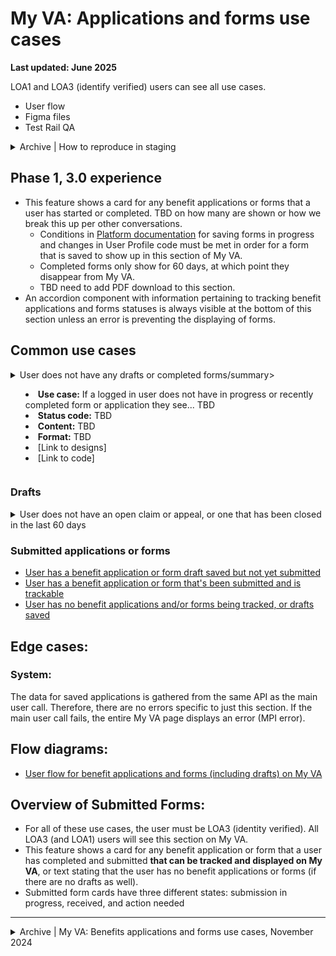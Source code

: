 # My VA: Applications and forms use cases

**Last updated: June 2025**

LOA1 and LOA3 (identify verified) users can see all use cases.

- User flow
- Figma files
- Test Rail QA

<details><summary>Archive | How to reproduce in staging</summary>

</details>


## Phase 1, 3.0 experience
- This feature shows a card for any benefit applications or forms that a user has started or completed. TBD on how many are shown or how we break this up per other conversations.
  - Conditions in [Platform documentation](https://depo-platform-documentation.scrollhelp.site/developer-docs/va-forms-library-how-to-set-up-save-in-progress-si#VAFormsLibrary-HowtosetupSaveInProgress(SiP)-MyVAPage) for saving forms in progress and changes in User Profile code must be met in order for a form that is saved to show up in this section of My VA.
  - Completed forms only show for 60 days, at which point they disappear from My VA.
  - TBD need to add PDF download to this section.
- An accordion component with information pertaining to tracking benefit applications and forms statuses is always visible at the bottom of this section unless an error is preventing the displaying of forms.


## Common use cases

<details><summary>User does not have any drafts or completed forms/summary>

- **Use case:** If a logged in user does not have in progress or recently completed form or application they see... TBD
- **Status code:** TBD
- **Content:** TBD
- **Format:** TBD
- [Link to designs]
- [Link to code]

</details>

### Drafts

<details><summary>User does not have an open claim or appeal, or one that has been closed in the last 60 days</summary>

- **Use case:** If a logged in LOA3 user does not have an open claim or appeal or one that has been closed in the last 60 days, they will see informational text and be provided a link to manage all claims and appeals.
- **Status code:** TBD
- **Content:** TBD
- **Format:** [Card component](https://design.va.gov/components/card)
- [Link to designs]
- [Link to code]

</details>

### Submitted applications or forms

- [User has a benefit application or form draft saved but not yet submitted](https://github.com/department-of-veterans-affairs/va.gov-team/blob/master/products/identity-personalization/my-va/use-cases/benefit-applications-and-forms-use-cases/user-has-applications-drafts.md)
- [User has a benefit application or form that's been submitted and is trackable](https://github.com/department-of-veterans-affairs/va.gov-team/blob/master/products/identity-personalization/my-va/use-cases/benefit-applications-and-forms-use-cases/user-has-applications-and-or-forms.md)
- [User has no benefit applications and/or forms being tracked, or drafts saved](https://github.com/department-of-veterans-affairs/va.gov-team/blob/master/products/identity-personalization/my-va/use-cases/benefit-applications-and-forms-use-cases/user-has-no-applications-forms-or-drafts.md)

## Edge cases:

### System:
The data for saved applications is gathered from the same API as the main user call. Therefore, there are no errors specific to just this section. If the main user call fails, the entire My VA page displays an error (MPI error).

## Flow diagrams:
- [User flow for benefit applications and forms (including drafts) on My VA](https://www.figma.com/file/15yOY4VEzitxm5tRMDiAzz/My-VA?type=design&node-id=0%3A7642&mode=design&t=CREOF8xG3jKa75nz-1)

## Overview of Submitted Forms:

- For all of these use cases, the user must be LOA3 (identity verified). All LOA3 (and LOA1) users will see this section on My VA.
- This feature shows a card for any benefit application or form that a user has completed and submitted __that can be tracked and displayed on My VA__, or text stating that the user has no benefit applications or forms (if there are no drafts as well).
- Submitted form cards have three different states: submission in progress, received, and action needed

---

<details><summary>Archive | My VA: Benefits applications and forms use cases, November 2024</summary>

# My VA: Applications and forms use cases

**Last updated:** November 13, 2024 - updated links

There are two different types of content that can be shown in the Benefit application and forms section of My VA: 
- __Drafts__
- __Submitted applications and forms (that are supported)__

In addition, the section may have neither drafts nor forms. 

## Overview of Drafts:

- For all of these use cases, the user must be LOA3 (identity verified). All LOA3 (and LOA1) users will see this section on My VA.
- This feature shows a card for any benefit applications that a user has started and saved but not yet submitted, or text stating that the user has no benefit applications or forms (if there are no tracked submitted forms as well).
  - Conditions in [Platform documentation](https://depo-platform-documentation.scrollhelp.site/developer-docs/va-forms-library-how-to-set-up-save-in-progress-si#VAFormsLibrary-HowtosetupSaveInProgress(SiP)-MyVAPage) for saving forms in progress and changes in User Profile code must be met in order for a form that is saved to show up in this section of My VA.
- An 'accordion' component with information pertaining to tracking benefit application and form statuses is visible at the bottom of this section unless an error is preventing the display of forms.

## Common use cases:

- [User has a benefit application or form draft saved but not yet submitted](https://github.com/department-of-veterans-affairs/va.gov-team/blob/master/products/identity-personalization/my-va/use-cases/benefit-applications-and-forms-use-cases/user-has-applications-drafts.md)
- [User has a benefit application or form that's been submitted and is trackable](https://github.com/department-of-veterans-affairs/va.gov-team/blob/master/products/identity-personalization/my-va/use-cases/benefit-applications-and-forms-use-cases/user-has-applications-and-or-forms.md)
- [User has no benefit applications and/or forms being tracked, or drafts saved](https://github.com/department-of-veterans-affairs/va.gov-team/blob/master/products/identity-personalization/my-va/use-cases/benefit-applications-and-forms-use-cases/user-has-no-applications-forms-or-drafts.md)

## Edge cases:

### System:
The data for saved applications is gathered from the same API as the main user call. Therefore, there are no errors specific to just this section. If the main user call fails, the entire My VA page displays an error (MPI error).

## Flow diagrams:
- [User flow for benefit applications and forms (including drafts) on My VA](https://www.figma.com/file/15yOY4VEzitxm5tRMDiAzz/My-VA?type=design&node-id=0%3A7642&mode=design&t=CREOF8xG3jKa75nz-1)

## Overview of Submitted Forms:

- For all of these use cases, the user must be LOA3 (identity verified). All LOA3 (and LOA1) users will see this section on My VA.
- This feature shows a card for any benefit application or form that a user has completed and submitted __that can be tracked and displayed on My VA__, or text stating that the user has no benefit applications or forms (if there are no drafts as well).
- Submitted form cards have three different states: submission in progress, received, and action needed

</details>
